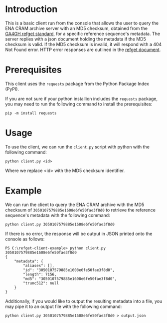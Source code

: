 # Introduction

This is a basic client run from the console that allows the user to query the ENA CRAM archive server with an MD5 checksum, obtained from the [GA4GH refget standard](https://samtools.github.io/hts-specs/refget.html), for a specific reference sequence's metadata. The server replies with a json document holding the metadata if the MD5 checksum is valid. If the MD5 checksum is invalid, it will respond with a 404 Not Found error. HTTP error responses are outlined in the [refget document](https://samtools.github.io/hts-specs/refget.html#errors).



# Prerequisites

This client uses the `requests` package from the Python Package Index (PyPI). 

If you are not sure if your python installion includes the `requests` package, you may need to run the following command to install the prerequisites:

```
pip -m install requests
```

# Usage
To use the client, we can run the `client.py` script with python with the following command:
```
python client.py <id>
```
Where we replace \<id\> with the MD5 checksum identifier.


# Example
We can run the client to query the ENA CRAM archive with the MD5 checksum of `3050107579885e1608e6fe50fae3f8d0` to retrieve the reference sequence's metadata with the following command:
```
python client.py 3050107579885e1608e6fe50fae3f8d0
```
If there is no error, the response will be output in JSON printed onto the console as follows:
```
PS C:\refget-client-example> python client.py 3050107579885e1608e6fe50fae3f8d0
{
    "metadata": {
        "aliases": [],
        "id": "3050107579885e1608e6fe50fae3f8d0",
        "length": 7156,
        "md5": "3050107579885e1608e6fe50fae3f8d0",
        "trunc512": null
    }
}
```

Additionally, if you would like to output the resulting metadata into a file, you may pipe it to an output file with the following command:

```
python client.py 3050107579885e1608e6fe50fae3f8d0 > output.json
```
